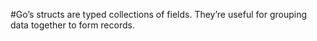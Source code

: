 #Go’s structs are typed collections of fields. They’re useful for grouping data together to form records.

